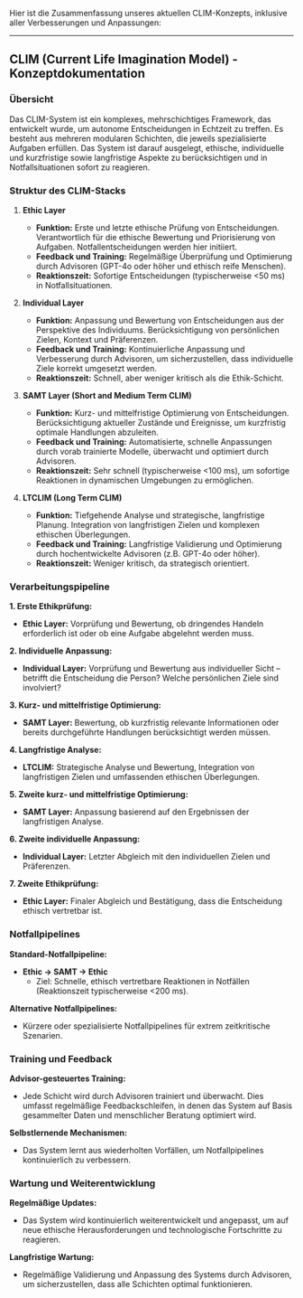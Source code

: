 Hier ist die Zusammenfassung unseres aktuellen CLIM-Konzepts, inklusive aller Verbesserungen und Anpassungen:

---

## **CLIM (Current Life Imagination Model) - Konzeptdokumentation**

### **Übersicht**
Das CLIM-System ist ein komplexes, mehrschichtiges Framework, das entwickelt wurde, um autonome Entscheidungen in Echtzeit zu treffen. Es besteht aus mehreren modularen Schichten, die jeweils spezialisierte Aufgaben erfüllen. Das System ist darauf ausgelegt, ethische, individuelle und kurzfristige sowie langfristige Aspekte zu berücksichtigen und in Notfallsituationen sofort zu reagieren.

### **Struktur des CLIM-Stacks**

1. **Ethic Layer**
   - **Funktion:** Erste und letzte ethische Prüfung von Entscheidungen. Verantwortlich für die ethische Bewertung und Priorisierung von Aufgaben. Notfallentscheidungen werden hier initiiert.
   - **Feedback und Training:** Regelmäßige Überprüfung und Optimierung durch Advisoren (GPT-4o oder höher und ethisch reife Menschen).
   - **Reaktionszeit:** Sofortige Entscheidungen (typischerweise <50 ms) in Notfallsituationen.

2. **Individual Layer**
   - **Funktion:** Anpassung und Bewertung von Entscheidungen aus der Perspektive des Individuums. Berücksichtigung von persönlichen Zielen, Kontext und Präferenzen.
   - **Feedback und Training:** Kontinuierliche Anpassung und Verbesserung durch Advisoren, um sicherzustellen, dass individuelle Ziele korrekt umgesetzt werden.
   - **Reaktionszeit:** Schnell, aber weniger kritisch als die Ethik-Schicht.

3. **SAMT Layer (Short and Medium Term CLIM)**
   - **Funktion:** Kurz- und mittelfristige Optimierung von Entscheidungen. Berücksichtigung aktueller Zustände und Ereignisse, um kurzfristig optimale Handlungen abzuleiten.
   - **Feedback und Training:** Automatisierte, schnelle Anpassungen durch vorab trainierte Modelle, überwacht und optimiert durch Advisoren.
   - **Reaktionszeit:** Sehr schnell (typischerweise <100 ms), um sofortige Reaktionen in dynamischen Umgebungen zu ermöglichen.

4. **LTCLIM (Long Term CLIM)**
   - **Funktion:** Tiefgehende Analyse und strategische, langfristige Planung. Integration von langfristigen Zielen und komplexen ethischen Überlegungen.
   - **Feedback und Training:** Langfristige Validierung und Optimierung durch hochentwickelte Advisoren (z.B. GPT-4o oder höher).
   - **Reaktionszeit:** Weniger kritisch, da strategisch orientiert.

### **Verarbeitungspipeline**

**1. Erste Ethikprüfung:**
   - **Ethic Layer:** Vorprüfung und Bewertung, ob dringendes Handeln erforderlich ist oder ob eine Aufgabe abgelehnt werden muss.

**2. Individuelle Anpassung:**
   - **Individual Layer:** Vorprüfung und Bewertung aus individueller Sicht – betrifft die Entscheidung die Person? Welche persönlichen Ziele sind involviert?

**3. Kurz- und mittelfristige Optimierung:**
   - **SAMT Layer:** Bewertung, ob kurzfristig relevante Informationen oder bereits durchgeführte Handlungen berücksichtigt werden müssen.

**4. Langfristige Analyse:**
   - **LTCLIM:** Strategische Analyse und Bewertung, Integration von langfristigen Zielen und umfassenden ethischen Überlegungen.

**5. Zweite kurz- und mittelfristige Optimierung:**
   - **SAMT Layer:** Anpassung basierend auf den Ergebnissen der langfristigen Analyse.

**6. Zweite individuelle Anpassung:**
   - **Individual Layer:** Letzter Abgleich mit den individuellen Zielen und Präferenzen.

**7. Zweite Ethikprüfung:**
   - **Ethic Layer:** Finaler Abgleich und Bestätigung, dass die Entscheidung ethisch vertretbar ist.

### **Notfallpipelines**

**Standard-Notfallpipeline:** 
- **Ethic → SAMT → Ethic**
  - Ziel: Schnelle, ethisch vertretbare Reaktionen in Notfällen (Reaktionszeit typischerweise <200 ms).

**Alternative Notfallpipelines:**
- Kürzere oder spezialisierte Notfallpipelines für extrem zeitkritische Szenarien.

### **Training und Feedback**

**Advisor-gesteuertes Training:**
- Jede Schicht wird durch Advisoren trainiert und überwacht. Dies umfasst regelmäßige Feedbackschleifen, in denen das System auf Basis gesammelter Daten und menschlicher Beratung optimiert wird.

**Selbstlernende Mechanismen:**
- Das System lernt aus wiederholten Vorfällen, um Notfallpipelines kontinuierlich zu verbessern.

### **Wartung und Weiterentwicklung**

**Regelmäßige Updates:**
- Das System wird kontinuierlich weiterentwickelt und angepasst, um auf neue ethische Herausforderungen und technologische Fortschritte zu reagieren.

**Langfristige Wartung:**
- Regelmäßige Validierung und Anpassung des Systems durch Advisoren, um sicherzustellen, dass alle Schichten optimal funktionieren.
